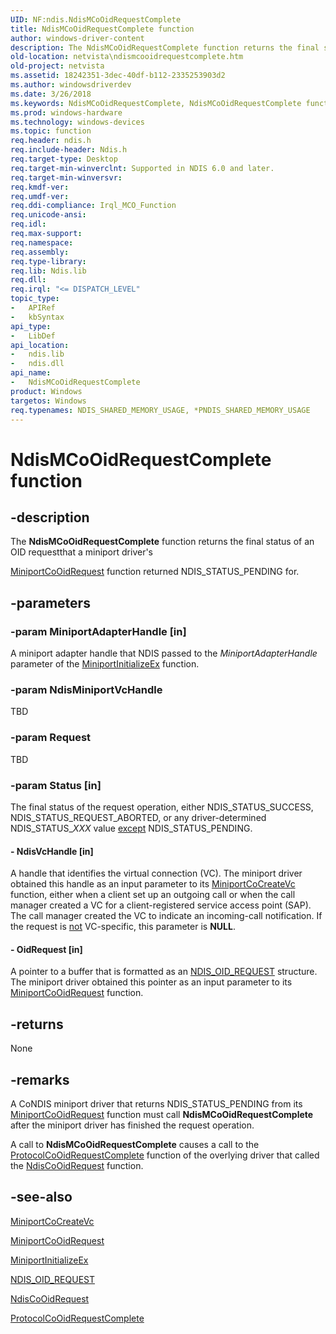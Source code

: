 ```yaml
---
UID: NF:ndis.NdisMCoOidRequestComplete
title: NdisMCoOidRequestComplete function
author: windows-driver-content
description: The NdisMCoOidRequestComplete function returns the final status of an OID requestthat a miniport driver's MiniportCoOidRequest function returned NDIS_STATUS_PENDING for.
old-location: netvista\ndismcooidrequestcomplete.htm
old-project: netvista
ms.assetid: 18242351-3dec-40df-b112-2335253903d2
ms.author: windowsdriverdev
ms.date: 3/26/2018
ms.keywords: NdisMCoOidRequestComplete, NdisMCoOidRequestComplete function [Network Drivers Starting with Windows Vista], condis_request_ref_516edd5f-ceae-4330-87b1-48a3a383e736.xml, ndis/NdisMCoOidRequestComplete, netvista.ndismcooidrequestcomplete
ms.prod: windows-hardware
ms.technology: windows-devices
ms.topic: function
req.header: ndis.h
req.include-header: Ndis.h
req.target-type: Desktop
req.target-min-winverclnt: Supported in NDIS 6.0 and later.
req.target-min-winversvr: 
req.kmdf-ver: 
req.umdf-ver: 
req.ddi-compliance: Irql_MCO_Function
req.unicode-ansi: 
req.idl: 
req.max-support: 
req.namespace: 
req.assembly: 
req.type-library: 
req.lib: Ndis.lib
req.dll: 
req.irql: "<= DISPATCH_LEVEL"
topic_type:
-	APIRef
-	kbSyntax
api_type:
-	LibDef
api_location:
-	ndis.lib
-	ndis.dll
api_name:
-	NdisMCoOidRequestComplete
product: Windows
targetos: Windows
req.typenames: NDIS_SHARED_MEMORY_USAGE, *PNDIS_SHARED_MEMORY_USAGE
---
```


# NdisMCoOidRequestComplete function


## -description


The 
  <b>NdisMCoOidRequestComplete</b> function returns the final status of an OID requestthat a miniport driver's
  
  <a href="https://msdn.microsoft.com/903bcdc5-9d42-4067-a054-057edc95ccf7">MiniportCoOidRequest</a> function
  returned NDIS_STATUS_PENDING for.


## -parameters




### -param MiniportAdapterHandle [in]

A miniport adapter handle that NDIS passed to the 
     <i>MiniportAdapterHandle</i> parameter of the 
     <a href="https://msdn.microsoft.com/b146fa81-005b-4a6c-962d-4cb023ea790e">
     MiniportInitializeEx</a> function.


### -param NdisMiniportVcHandle

TBD


### -param Request

TBD


### -param Status [in]

The final status of the request operation, either NDIS_STATUS_SUCCESS,
     NDIS_STATUS_REQUEST_ABORTED, or any driver-determined NDIS_STATUS_<i>XXX</i> value 
     <u>except</u> NDIS_STATUS_PENDING.


#### - NdisVcHandle [in]

A handle that identifies the virtual connection (VC). The miniport driver obtained this handle as
     an input parameter to its 
     <a href="https://msdn.microsoft.com/99eaba29-ce17-4e79-878e-5fdf7411e56c">MiniportCoCreateVc</a> function, either
     when a client set up an outgoing call or when the call manager created a VC for a client-registered
     service access point (SAP). The call manager created the VC to indicate an incoming-call notification.
     If the request is 
     <u>not</u> VC-specific, this parameter is <b>NULL</b>.


#### - OidRequest [in]

A pointer to a buffer that is formatted as an 
     <a href="https://msdn.microsoft.com/library/windows/hardware/ff566710">NDIS_OID_REQUEST</a> structure. The miniport
     driver obtained this pointer as an input parameter to its 
     <a href="https://msdn.microsoft.com/903bcdc5-9d42-4067-a054-057edc95ccf7">
     MiniportCoOidRequest</a> function.


## -returns



None




## -remarks



A CoNDIS miniport driver that returns NDIS_STATUS_PENDING from its 
    <a href="https://msdn.microsoft.com/903bcdc5-9d42-4067-a054-057edc95ccf7">MiniportCoOidRequest</a> function must
    call 
    <b>NdisMCoOidRequestComplete</b> after the miniport driver has finished the request operation.

A call to 
    <b>NdisMCoOidRequestComplete</b> causes a call to the 
    <a href="https://msdn.microsoft.com/16883c64-3cc6-4f50-8be7-7c58c422a717">
    ProtocolCoOidRequestComplete</a> function of the overlying driver that called the 
    <a href="https://msdn.microsoft.com/library/windows/hardware/ff561711">NdisCoOidRequest</a> function.




## -see-also




<a href="https://msdn.microsoft.com/99eaba29-ce17-4e79-878e-5fdf7411e56c">MiniportCoCreateVc</a>



<a href="https://msdn.microsoft.com/903bcdc5-9d42-4067-a054-057edc95ccf7">MiniportCoOidRequest</a>



<a href="https://msdn.microsoft.com/b146fa81-005b-4a6c-962d-4cb023ea790e">MiniportInitializeEx</a>



<a href="https://msdn.microsoft.com/library/windows/hardware/ff566710">NDIS_OID_REQUEST</a>



<a href="https://msdn.microsoft.com/library/windows/hardware/ff561711">NdisCoOidRequest</a>



<a href="https://msdn.microsoft.com/16883c64-3cc6-4f50-8be7-7c58c422a717">
   ProtocolCoOidRequestComplete</a>
 

 

